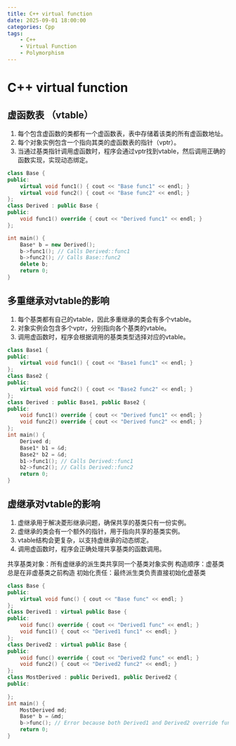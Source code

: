 ```yaml
---
title: C++ virtual function
date: 2025-09-01 18:00:00
categories: Cpp
tags:
    - C++
    - Virtual Function
    - Polymorphism
---
```

# C++ virtual function
## 虚函数表 （vtable）
1. 每个包含虚函数的类都有一个虚函数表，表中存储着该类的所有虚函数地址。
2. 每个对象实例包含一个指向其类的虚函数表的指针（vptr）。
3. 当通过基类指针调用虚函数时，程序会通过vptr找到vtable，然后调用正确的函数实现，实现动态绑定。

```cpp
class Base {
public:
    virtual void func1() { cout << "Base func1" << endl; }
    virtual void func2() { cout << "Base func2" << endl; }
};
class Derived : public Base {
public:
    void func1() override { cout << "Derived func1" << endl; }
};

int main() {
    Base* b = new Derived();
    b->func1(); // Calls Derived::func1
    b->func2(); // Calls Base::func2
    delete b;
    return 0;
}
```

## 多重继承对vtable的影响
1. 每个基类都有自己的vtable，因此多重继承的类会有多个vtable。
2. 对象实例会包含多个vptr，分别指向各个基类的vtable。
3. 调用虚函数时，程序会根据调用的基类类型选择对应的vtable。

```cpp
class Base1 {
public:
    virtual void func1() { cout << "Base1 func1" << endl; }
};
class Base2 {
public:
    virtual void func2() { cout << "Base2 func2" << endl; }
};
class Derived : public Base1, public Base2 {
public:
    void func1() override { cout << "Derived func1" << endl; }
    void func2() override { cout << "Derived func2" << endl; }
};  
int main() {
    Derived d;
    Base1* b1 = &d;
    Base2* b2 = &d;
    b1->func1(); // Calls Derived::func1
    b2->func2(); // Calls Derived::func2
    return 0;
}
```

## 虚继承对vtable的影响
1. 虚继承用于解决菱形继承问题，确保共享的基类只有一份实例。
2. 虚继承的类会有一个额外的指针，用于指向共享的基类实例。
3. vtable结构会更复杂，以支持虚继承的动态绑定。
4. 调用虚函数时，程序会正确处理共享基类的函数调用。

共享基类对象：所有虚继承的派生类共享同一个基类对象实例
构造顺序：虚基类总是在非虚基类之前构造
初始化责任：最终派生类负责直接初始化虚基类
```cpp
class Base {
public:
    virtual void func() { cout << "Base func" << endl; }
};
class Derived1 : virtual public Base {
public:
    void func() override { cout << "Derived1 func" << endl; }
    void func1() { cout << "Derived1 func1" << endl; }
};
class Derived2 : virtual public Base {
public:
    void func() override { cout << "Derived2 func" << endl; }
    void func2() { cout << "Derived2 func2" << endl; }
};
class MostDerived : public Derived1, public Derived2 {
public:
    
};
int main() {
    MostDerived md;
    Base* b = &md;
    b->func(); // Error because both Derived1 and Derived2 override func
    return 0;
}
```
